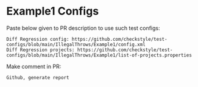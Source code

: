 # Example1 Configs
Paste below given to PR description to use such test configs:
```
Diff Regression config: https://github.com/checkstyle/test-configs/blob/main/IllegalThrows/Example1/config.xml
Diff Regression projects: https://github.com/checkstyle/test-configs/blob/main/IllegalThrows/Example1/list-of-projects.properties
```
Make comment in PR:
```
Github, generate report
```
